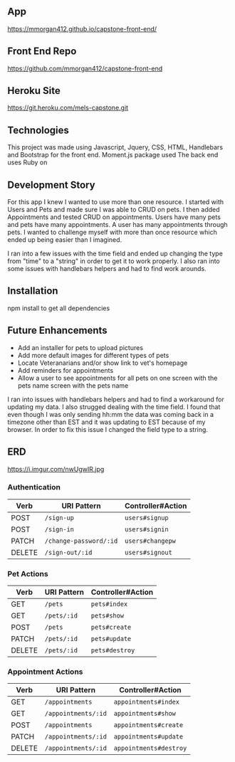 
## App
  https://mmorgan412.github.io/capstone-front-end/
## Front End Repo
  https://github.com/mmorgan412/capstone-front-end
## Heroku Site
  https://git.heroku.com/mels-capstone.git

  ## Technologies
  This project was made using Javascript, Jquery, CSS, HTML, Handlebars and Bootstrap for the front end.
  Moment.js package used
  The back end uses Ruby on

## Development Story
  For this app I knew I wanted to use more than one resource.  I started with Users and Pets and made sure I was able to CRUD on pets.  I then added Appointments and tested CRUD on appointments.  Users have many pets and pets have many appointments.  A user has many appointments through pets.  I wanted to challenge myself with more than once resource which ended up being easier than I imagined.

  I ran into a few issues with the time field and ended up changing the type from "time" to a "string" in order to get it to work properly.  I also ran into some issues with handlebars helpers and had to find work arounds.

## Installation
  npm install to get all dependencies

## Future Enhancements
  - Add an installer for pets to upload pictures
  - Add more default images for different types of pets
  - Locate Veteranarians and/or show link to vet's homepage
  - Add reminders for appointments
  - Allow a user to see appointments for all pets on one screen with the pets name  screen with the pets name

  I ran into issues with handlebars helpers and had to find a workaround for updating my data.  I also strugged dealing with the time field.  I found that even though I was only sending hh:mm the data was coming back in a timezone other than EST and it was updating to EST because of my browser.  In order to fix this issue I changed the field type to a string.


## ERD

https://i.imgur.com/nwUgwIR.jpg

### Authentication

| Verb   | URI Pattern            | Controller#Action |
|--------|------------------------|-------------------|
| POST   | `/sign-up`             | `users#signup`    |
| POST   | `/sign-in`             | `users#signin`    |
| PATCH  | `/change-password/:id` | `users#changepw`  |
| DELETE | `/sign-out/:id`        | `users#signout`   |

### Pet Actions

| Verb   | URI Pattern            | Controller#Action |
|--------|------------------------|-------------------|
| GET    | `/pets`                | `pets#index`      |
| GET    | `/pets/:id`            | `pets#show`       |
| POST   | `/pets`                | `pets#create`     |
| PATCH  | `/pets/:id`            | `pets#update`     |
| DELETE | `/pets/:id`            | `pets#destroy`    |

### Appointment Actions

| Verb   | URI Pattern            | Controller#Action      |
|--------|------------------------|----------------------- |
| GET    | `/appointments`        | `appointments#index`   |
| GET    | `/appointments/:id`    | `appointments#show`    |
| POST   | `/appointments`        | `appointments#create`  |
| PATCH  | `/appointments/:id`    | `appointments#update`  |
| DELETE | `/appointments/:id`    | `appointments#destroy` |
